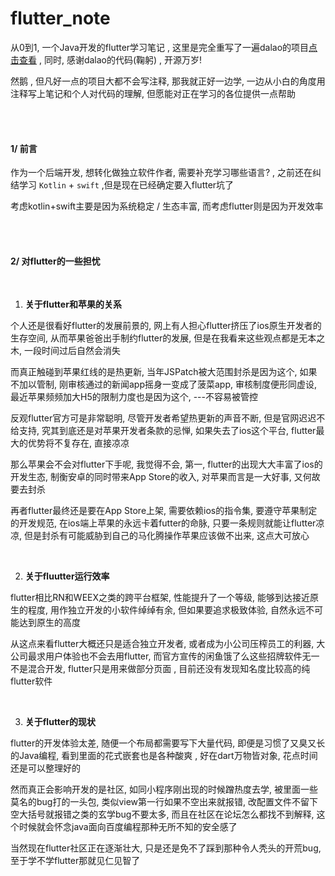 # flutter_note

从0到1, 一个Java开发的flutter学习笔记 , 这里是完全重写了一遍dalao的项目[点击查看]([https://github.com/phoenixsky/fun_android_flutter](https://links.jianshu.com/go?to=https%3A%2F%2Fgithub.com%2Fphoenixsky%2Ffun_android_flutter)) , 同时, 感谢dalao的代码(鞠躬) , 开源万岁!



然鹅 , 但凡好一点的项目大都不会写注释, 那我就正好一边学, 一边从小白的角度用注释写上笔记和个人对代码的理解, 但愿能对正在学习的各位提供一点帮助


<br><br>




#### 1/ 前言

作为一个后端开发, 想转化做独立软件作者, 需要补充学习哪些语言? , 之前还在纠结学习 `Kotlin` + `swift` ,但是现在已经确定要入flutter坑了

考虑kotlin+swift主要是因为系统稳定 / 生态丰富, 而考虑flutter则是因为开发效率

  

<br><br>



#### 2/ 对flutter的一些担忧

<br>

1. **关于flutter和苹果的关系**

个人还是很看好flutter的发展前景的, 网上有人担心flutter挤压了ios原生开发者的生存空间, 从而苹果爸爸出手制约flutter的发展, 但是在我看来这些观点都是无本之木, 一段时间过后自然会消失



而真正触碰到苹果红线的是热更新, 当年JSPatch被大范围封杀是因为这个, 如果不加以管制, 刚审核通过的新闻app摇身一变成了菠菜app, 审核制度便形同虚设, 最近苹果频频加大H5的限制力度也是因为这个, ---不容易被管控



反观flutter官方可是非常聪明, 尽管开发者希望热更新的声音不断, 但是官网迟迟不给支持, 究其到底还是对苹果开发者条款的忌惮, 如果失去了ios这个平台, flutter最大的优势将不复存在, 直接凉凉



那么苹果会不会对flutter下手呢, 我觉得不会, 第一, flutter的出现大大丰富了ios的开发生态, 制衡安卓的同时带来App Store的收入,  对苹果而言是一大好事, 又何故要去封杀



再者flutter最终还是要在App Store上架, 需要依赖ios的指令集, 要遵守苹果制定的开发规范, 在ios端上苹果的永远卡着futter的命脉, 只要一条规则就能让flutter凉凉, 但是封杀有可能威胁到自己的马化腾操作苹果应该做不出来, 这点大可放心

<br>

2. **关于fluutter运行效率**

flutter相比RN和WEEX之类的跨平台框架, 性能提升了一个等级, 能够到达接近原生的程度, 用作独立开发的小软件绰绰有余, 但如果要追求极致体验, 自然永远不可能达到原生的高度



从这点来看flutter大概还只是适合独立开发者, 或者成为小公司压榨员工的利器, 大公司最求用户体验也不会去用flutter, 而官方宣传的闲鱼饿了么这些招牌软件无一不是混合开发, flutter只是用来做部分页面 , 目前还没有发现知名度比较高的纯flutter软件



<br>

3. **关于flutter的现状**

flutter的开发体验太差, 随便一个布局都需要写下大量代码, 即便是习惯了又臭又长的Java编程, 看到里面的花式嵌套也是各种酸爽 ,  好在dart万物皆对象,  花点时间还是可以整理好的



然而真正会影响开发的是社区, 如同小程序刚出现的时候蹭热度去学, 被里面一些莫名的bug打的一头包, 类似view第一行如果不空出来就报错, 改配置文件不留下空大括号就报错之类的玄学bug不要太多, 而且在社区在论坛怎么都找不到解释, 这个时候就会怀念java面向百度编程那种无所不知的安全感了



当然现在flutter社区正在逐渐壮大, 只是还是免不了踩到那种令人秃头的开荒bug,  至于学不学flutter那就见仁见智了




